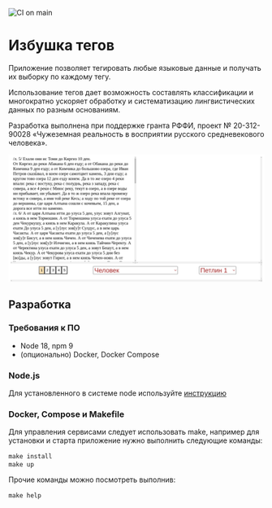 ![CI on main](https://github.com/github/docs/actions/workflows/main.yml/badge.svg?branch=main)

# Избушка тегов

Приложение позволяет тегировать любые языковые данные и получать их выборку по каждому тегу.

Использование тегов дает возможность составлять классификации и многократно ускоряет обработку и систематизацию лингвистических данных по разным основаниям. 

Разработка выполнена при поддержке гранта РФФИ, проект № 20-312-90028 «Чужеземная реальность в восприятии русского средневекового человека».

![](/readme/tags-izbushka.gif)

## Разработка

### Требования к ПО
- Node 18, npm 9
- (опционально) Docker, Docker Compose

### Node.js
Для установленного в системе node используйте [инструкцию](app/README.md)

### Docker, Compose и Makefile

Для управления сервисами следует использовать make, например для установки и старта приложение нужно выполнить следующие команды:
```shell
make install
make up
```

Прочие команды можно посмотреть выполнив:
```shell
make help
```
